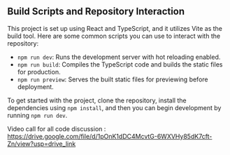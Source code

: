 
## Build Scripts and Repository Interaction
This project is set up using React and TypeScript, and it utilizes Vite as the build tool. Here are some common scripts you can use to interact with the repository:

- `npm run dev`: Runs the development server with hot reloading enabled.
- `npm run build`: Compiles the TypeScript code and builds the static files for production.
- `npm run preview`: Serves the built static files for previewing before deployment.

To get started with the project, clone the repository, install the dependencies using `npm install`, and then you can begin development by running `npm run dev`.

Video call for all code discussion : 
https://drive.google.com/file/d/1pOnK1dDC4McvtG-6WXVHy85dK7cft-Zn/view?usp=drive_link
